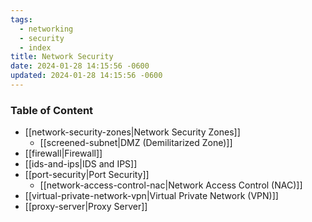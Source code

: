 ```yaml
---
tags:
  - networking
  - security
  - index
title: Network Security
date: 2024-01-28 14:15:56 -0600
updated: 2024-01-28 14:15:56 -0600
---
```


### Table of Content

* [[network-security-zones|Network Security Zones]]
	* [[screened-subnet|DMZ (Demilitarized Zone)]]
* [[firewall|Firewall]]
* [[ids-and-ips|IDS and IPS]]
* [[port-security|Port Security]]
	* [[network-access-control-nac|Network Access Control (NAC)]]
* [[virtual-private-network-vpn|Virtual Private Network (VPN)]]
* [[proxy-server|Proxy Server]]
